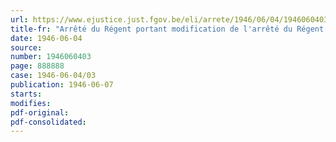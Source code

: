 ```yaml
---
url: https://www.ejustice.just.fgov.be/eli/arrete/1946/06/04/1946060403/justel
title-fr: "Arrêté du Régent portant modification de l'arrêté du Régent du 6 octobre 1944 relatif au contrôle des changes"
date: 1946-06-04
source:
number: 1946060403
page: 888888
case: 1946-06-04/03
publication: 1946-06-07
starts:
modifies:
pdf-original:
pdf-consolidated:
---
```


